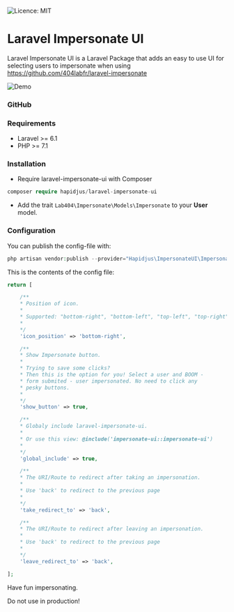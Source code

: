 ![Licence: MIT](https://img.shields.io/badge/License-MIT-yellow.svg)
# Laravel Impersonate UI

Laravel Impersonate UI is a Laravel Package that adds an easy to use UI for selecting users to impersonate when using https://github.com/404labfr/laravel-impersonate 

![Demo](https://raw.githubusercontent.com/hapidjus/laravel-impersonate-ui/master/screenshot.png)

### GitHub
### Requirements
- Laravel >= 6.1
- PHP >= 7.1


### Installation
- Require laravel-impersonate-ui with Composer
```php
composer require hapidjus/laravel-impersonate-ui
```

- Add the trait `Lab404\Impersonate\Models\Impersonate` to your __User__ model.


### Configuration

You can publish the config-file with:
```php
php artisan vendor:publish --provider="Hapidjus\ImpersonateUI\ImpersonateUiServiceProvider"
```

This is the contents of the config file:
```php
return [

	/**
	* Position of icon.
	* 
	* Supported: "bottom-right", "bottom-left", "top-left", "top-right"
	* 
	*/
	'icon_position' => 'bottom-right',

	/**
	* Show Impersonate button. 
	* 
	* Trying to save some clicks?
	* Then this is the option for you! Select a user and BOOM -  
	* form submited - user impersonated. No need to click any
	* pesky buttons.
	* 
	*/
	'show_button' => true,

	/**
	* Globaly include laravel-impersonate-ui. 
	* 
	* Or use this view: @include('impersonate-ui::impersonate-ui')
	* 
	*/
	'global_include' => true,

	/**
	* The URI/Route to redirect after taking an impersonation.
	*
	* Use 'back' to redirect to the previous page
	*
	*/
	'take_redirect_to' => 'back',

	/**
	* The URI/Route to redirect after leaving an impersonation.
	*
	* Use 'back' to redirect to the previous page
	*
	*/
	'leave_redirect_to' => 'back',

];
```


Have fun impersonating.


Do not use in production!
